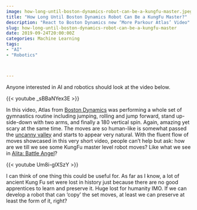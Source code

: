 ```yaml
---
image: how-long-until-boston-dynamics-robot-can-be-a-kungfu-master.jpeg
title: "How Long Until Boston Dynamics Robot Can Be a KungFu Master?"
description: "React to Boston Dynamics new ‘More Parkour Atlas’ Video"
slug: how-long-until-boston-dynamics-robot-can-be-a-kungfu-master
date: 2019-09-24T20:00:00Z
categories: Machine Learning
tags: 
- "AI"
- "Robotics"



---
```




Anyone interested in AI and robotics should look at the video below.

{{< youtube _sBBaNYex3E >}}

In this video, Atlas from [Boston Dynamics](https://www.bostondynamics.com/) was performing a whole set of gymnastics routine including jumping, rolling and jump forward, stand up-side-down with two arms, and finally a 180 vertical spin. Again, amazing yet scary at the same time. The moves are so human-like is somewhat passed the [uncanny valley](https://en.wikipedia.org/wiki/Uncanny_valley) and starts to appear very natural. With the fluent flow of moves showcased in this very short video, people can’t help but ask: how are we till we see some KungFu master level robot moves? Like what we see in [Alita: Battle Angel](https://www.imdb.com/title/tt0437086/)?

{{< youtube Um8i-glXSzY >}}

I can think of one thing this could be useful for. As far as I know, a lot of ancient Kung Fu set were lost in history just because there are no good apprentices to learn and preserve it. Huge lost for humanity IMO. If we can develop a robot that can ‘copy’ the set moves, at least we can preserve at least the form of it, right?
